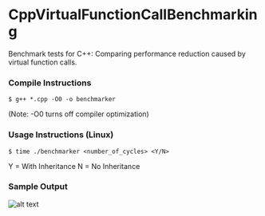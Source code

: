 # CppVirtualFunctionCallBenchmarking
Benchmark tests for C++: Comparing performance reduction caused by virtual function calls.

### Compile Instructions
`$ g++ *.cpp -O0 -o benchmarker`

(Note: -O0 turns off compiler optimization)

### Usage Instructions (Linux)
`$ time ./benchmarker <number_of_cycles> <Y/N>`

Y = With Inheritance    N = No Inheritance

### Sample Output

![alt text](https://github.com/emloughl/CppVirtualFunctionCallBenchmarking/sample_output.png)
